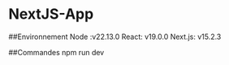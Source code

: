 # NextJS-App

##Environnement
Node :v22.13.0
React: v19.0.0
Next.js: v15.2.3

##Commandes
npm run dev
